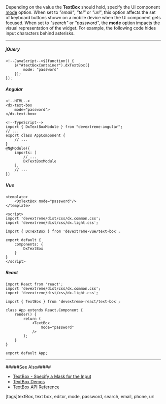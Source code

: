 Depending on the value the **TextBox** should hold, specify the UI component [mode](/api-reference/10%20UI%20Widgets/dxTextBox/1%20Configuration/mode.md '/Documentation/ApiReference/UI_Widgets/dxTextBox/Configuration/#mode') option. When set to *"email"*, *"tel"* or *"url"*, this option affects the set of keyboard buttons shown on a mobile device when the UI component gets focused. When set to *"search"* or *"password"*, the **mode** option impacts the visual representation of the widget. For example, the following code hides input characters behind asterisks.

---
##### jQuery

    <!--JavaScript-->$(function() {
        $("#textBoxContainer").dxTextBox({
            mode: "password"
        });
    });

##### Angular

    <!--HTML-->
    <dx-text-box
        mode="password">
    </dx-text-box>

    <!--TypeScript-->
    import { DxTextBoxModule } from "devextreme-angular";
    // ...
    export class AppComponent {
        // ...
    }
    @NgModule({
        imports: [
            // ...
            DxTextBoxModule
        ],
        // ...
    })

##### Vue

    <template>
        <DxTextBox mode="password"/>
    </template>

    <script>
    import 'devextreme/dist/css/dx.common.css';
    import 'devextreme/dist/css/dx.light.css';

    import { DxTextBox } from 'devextreme-vue/text-box';

    export default {
        components: {
            DxTextBox
        }
    }
    </script>

##### React

    import React from 'react';
    import 'devextreme/dist/css/dx.common.css';
    import 'devextreme/dist/css/dx.light.css';

    import { TextBox } from 'devextreme-react/text-box';

    class App extends React.Component {
        render() {
            return (
                <TextBox
                    mode="password"
                />
            );
        }
    }

    export default App;

---

#####See Also#####
- [TextBox - Specify a Mask for the Input](/concepts/05%20Widgets/TextBox/20%20Specify%20a%20Mask%20for%20the%20Input.md '/Documentation/Guide/Widgets/TextBox/Specify_a_Mask_for_the_Input/')
- [TextBox Demos](https://js.devexpress.com/Demos/WidgetsGallery/Demo/TextBox/Overview)
- [TextBox API Reference](/api-reference/10%20UI%20Widgets/dxTextBox '/Documentation/ApiReference/UI_Widgets/dxTextBox/')

[tags]textBox, text box, editor, mode, password, search, email, phone, url